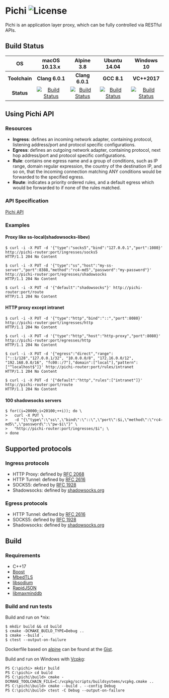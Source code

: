 # Pichi ![License](https://img.shields.io/badge/license-BSD%203--Clause-blue.svg)

Pichi is an application layer proxy, which can be fully controlled via RESTful APIs.

## Build Status

| OS | macOS 10.13.x | Alpine 3.8 | Ubuntu 14.04 | Windows 10 |
|:-------------:|:-----------------------------------------------------------------------------------------------------------------------:|:-----------------------------------------------------------------------------------------------------------------------:|:-----------------------------------------------------------------------------------------------------------------------:|:-----------------------------------------------------------------------------------------------------------------------------------------------------------------------------------------------------------------:|
| **Toolchain** | **Clang 6.0.1** | **Clang 6.0.1** | **GCC 8.1** | **VC++2017** |
| **Status** | [![Build Status](https://travis-ci.org/pichi-router/pichi.svg?branch=master)](https://travis-ci.org/pichi-router/pichi) | [![Build Status](https://travis-ci.org/pichi-router/pichi.svg?branch=master)](https://travis-ci.org/pichi-router/pichi) | [![Build Status](https://travis-ci.org/pichi-router/pichi.svg?branch=master)](https://travis-ci.org/pichi-router/pichi) | [![Build Status](https://ci.appveyor.com/api/projects/status/github/pichi-router/pichi?branch=appveyor&svg=true)](https://ci.appveyor.com/project/pichi-router/pichi) |

## Using Pichi API

### Resources

* **Ingress**: defines an incoming network adapter, containing protocol, listening address/port and protocol specific configurations.
* **Egress**: defines an outgoing network adapter, containing protocol, next hop address/port and protocol specific configurations.
* **Rule**: contains one egress name and a group of conditions, such as IP range, domain regular expression, the country of the destination IP, and so on, that the incoming connection matching ANY conditions would be forwarded to the specified egress.
* **Route**: indicates a priority ordered rules, and a default egress which would be forwarded to if none of the rules matched.

### API Specification

[Pichi API](https://app.swaggerhub.com/apis/pichi-router/pichi-api/1.0)

### Examples

#### Proxy like ss-local(shadowsocks-libev)

```
$ curl -i -X PUT -d '{"type":"socks5","bind":"127.0.0.1","port":1080}' http://pichi-router:port/ingresses/socks5
HTTP/1.1 204 No Content

$ curl -i -X PUT -d '{"type":"ss","host":"my-ss-server","port":8388,"method":"rc4-md5","password":"my-password"}' http://pichi-router:port/egresses/shadowsocks
HTTP/1.1 204 No Content

$ curl -i -X PUT -d '{"default":"shadowsocks"}' http://pichi-router:port/route
HTTP/1.1 204 No Content

```

#### HTTP proxy except intranet

```
$ curl -i -X PUT -d '{"type":"http","bind":"::","port":8080}' http://pichi-router:port/ingresses/http
HTTP/1.1 204 No Content

$ curl -i -X PUT -d '{"type":"http","host":"http-proxy","port":8080}' http://pichi-router:port/egresses/http
HTTP/1.1 204 No Content

$ curl -i -X PUT -d '{"egress":"direct","range":["::1/128","127.0.0.1/32", "10.0.0.0/8", "172.16.0.0/12", "192.168.0.0/16", "fc00::/7"],"domain":["local"],"pattern":["^localhost$"]}' http://pichi-router:port/rules/intranet
HTTP/1.1 204 No Content

$ curl -i -X PUT -d '{"default":"http","rules":["intranet"]}' http://pichi-router:port/route
HTTP/1.1 204 No Content

```

#### 100 shadowsocks servers

```
$ for((i=20000;i<20100;++i)); do \
>   curl -X PUT \
>   -d "{\"type\":\"ss\",\"bind\":\"::\",\"port\":$i,\"method\":\"rc4-md5\",\"password\":\"pw-$i\"}" \
>   "http://pichi-router:port/ingresses/$i"; \
> done

```

## Supported protocols

### Ingress protocols

* HTTP Proxy: defined by [RFC 2068](https://www.ietf.org/rfc/rfc2068.txt)
* HTTP Tunnel: defined by [RFC 2616](https://www.ietf.org/rfc/rfc2817.txt)
* SOCKS5: defined by [RFC 1928](https://www.ietf.org/rfc/rfc1928.txt)
* Shadowsocks: defined by [shadowsocks.org](https://shadowsocks.org/en/spec/Protocol.html)

### Egress protocols

* HTTP Tunnel: defined by [RFC 2616](https://www.ietf.org/rfc/rfc2817.txt)
* SOCKS5: defined by [RFC 1928](https://www.ietf.org/rfc/rfc1928.txt)
* Shadowsocks: defined by [shadowsocks.org](https://shadowsocks.org/en/spec/Protocol.html)

## Build

### Requirements

* C++17
* [Boost](https://www.boost.org)
* [MbedTLS](https://tls.mbed.org)
* [libsodium](https://libsodium.org)
* [RapidJSON](http://rapidjson.org/)
* [libmaxminddb](http://maxmind.github.io/libmaxminddb/)

### Build and run tests

Build and run on *nix:

```
$ mkdir build && cd build
$ cmake -DCMAKE_BUILD_TYPE=Debug ..
$ cmake --build .
$ ctest --output-on-failure
```

Dockerfile based on [alpine](https://alpinelinux.org) can be found at the [Gist](https://gist.github.com/pichi-router/b8a6e3d04bf4d97339f1d40c017ce000).

Build and run on Windows with [Vcpkg](https://github.com/Microsoft/vcpkg):

```
PS C:\pichi> mkdir build
PS C:\pichi> cd build
PS C:\pichi\build> cmake -DCMAKE_TOOLCHAIN_FILE=C:/vcpkg/scripts/buildsystems/vcpkg.cmake ..
PS C:\pichi\build> cmake --build . --config Debug
PS C:\pichi\build> ctest -C Debug --output-on-failure
```
